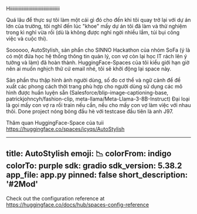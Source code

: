Hiiiiiiiiiiiiiiiiiiiiiiiiiiiiiiiiiiiiiiii

Quá lâu để thực sự tôi làm một cái gì đó cho đến khi tôi quay trở lại với dự án lớn của trường, tôi nghĩ đến lúc "khoe" mấy dự án tôi đã làm và thử nghiệm trong kì nghỉ vừa rồi (dù là không được nghỉ ngời nhiều lắm, túi bụi công việc và cuộc thi).

Soooooo, AutoStylish, sản phẩn cho SINNO Hackathon của nhóm SoFa (ý là có một đứa học hệ thống thông tin quản lý, con vợ còn lại học IT rách lên ý tưởng và làm) đã hoàn thành. HuggingFace-Spaces của tôi kiểu giới hạn giờ nên ai muốn nghịch thử cứ email nhé, tôi sẽ khởi động lại space này.

Sản phần thu thập hình ảnh người dùng, số đo cơ thể và ngữ cảnh để đề xuất các phong cách thời trang phù hợp cho người dùng sử dụng các mô hình được huấn luyện sẵn (Salesforce/blip-image-captioning-base, patrickjohncyh/fashion-clip, meta-llama/Meta-Llama-3-8B-Instruct)
Đại loại là gọi mấy con vợ ra rồi train nếu cần, nều cho mấy con vợ làm việc với nhau thôi. Done project nóng bỏng đầu hè với testcase đầu tiên là anh J97.

Thăm quan HuggingFace-Space của tuii https://huggingface.co/spaces/icyqs/AutoStylish



---
title: AutoStylish
emoji: 📉
colorFrom: indigo
colorTo: purple
sdk: gradio
sdk_version: 5.38.2
app_file: app.py
pinned: false
short_description: '#2Mod'
---

Check out the configuration reference at https://huggingface.co/docs/hub/spaces-config-reference

